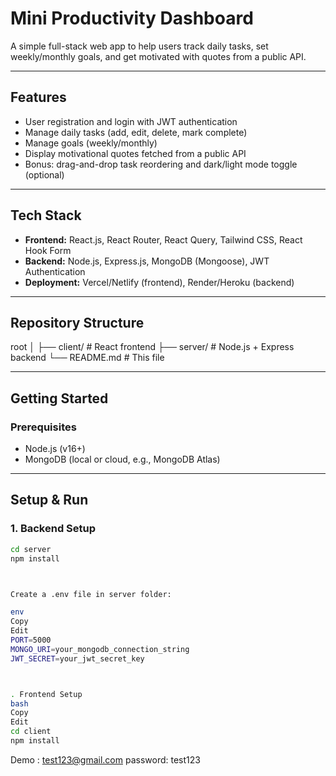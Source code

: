 # Mini Productivity Dashboard

A simple full-stack web app to help users track daily tasks, set weekly/monthly goals, and get motivated with quotes from a public API.

---

## Features

- User registration and login with JWT authentication  
- Manage daily tasks (add, edit, delete, mark complete)  
- Manage goals (weekly/monthly)  
- Display motivational quotes fetched from a public API  
- Bonus: drag-and-drop task reordering and dark/light mode toggle (optional)  

---

## Tech Stack

- **Frontend:** React.js, React Router, React Query, Tailwind CSS, React Hook Form  
- **Backend:** Node.js, Express.js, MongoDB (Mongoose), JWT Authentication  
- **Deployment:** Vercel/Netlify (frontend), Render/Heroku (backend)

---

## Repository Structure






root
│
├── client/ # React frontend
├── server/ # Node.js + Express backend
└── README.md # This file





---

## Getting Started

### Prerequisites

- Node.js (v16+)  
- MongoDB (local or cloud, e.g., MongoDB Atlas)

---

## Setup & Run

### 1. Backend Setup

```bash
cd server
npm install



Create a .env file in server folder:

env
Copy
Edit
PORT=5000
MONGO_URI=your_mongodb_connection_string
JWT_SECRET=your_jwt_secret_key



. Frontend Setup
bash
Copy
Edit
cd client
npm install
```
Demo : test123@gmail.com 
   password: test123


# 
